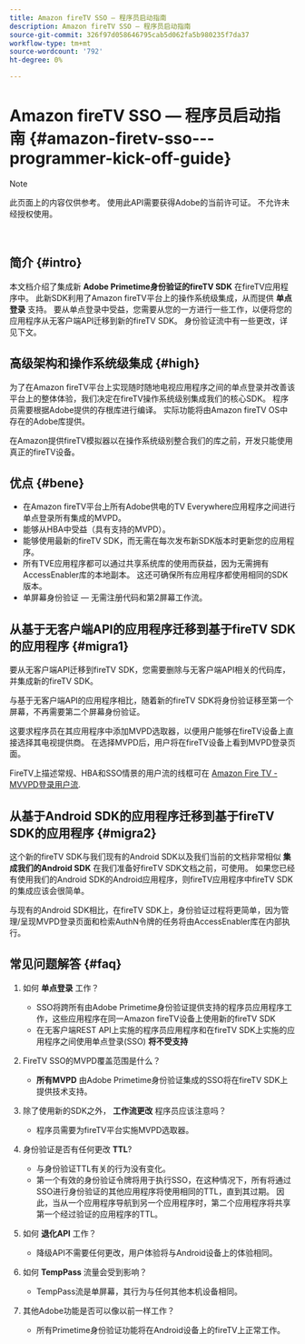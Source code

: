 ```yaml
---
title: Amazon fireTV SSO — 程序员启动指南
description: Amazon fireTV SSO — 程序员启动指南
source-git-commit: 326f97d058646795cab5d062fa5b980235f7da37
workflow-type: tm+mt
source-wordcount: '792'
ht-degree: 0%

---
```



# Amazon fireTV SSO — 程序员启动指南 {#amazon-firetv-sso---programmer-kick-off-guide}

>[!NOTE]
>
>此页面上的内容仅供参考。 使用此API需要获得Adobe的当前许可证。 不允许未经授权使用。

</br>

## 简介 {#intro}

本文档介绍了集成新 **Adobe Primetime身份验证的fireTV SDK** 在fireTV应用程序中。 此新SDK利用了Amazon fireTV平台上的操作系统级集成，从而提供 **单点登录** 支持。 要从单点登录中受益，您需要从您的一方进行一些工作，以便将您的应用程序从无客户端API迁移到新的fireTV SDK。 身份验证流中有一些更改，详见下文。

## 高级架构和操作系统级集成 {#high}

为了在Amazon fireTV平台上实现随时随地电视应用程序之间的单点登录并改善该平台上的整体体验，我们决定在fireTV操作系统级别集成我们的核心SDK。 程序员需要根据Adobe提供的存根库进行编译。 实际功能将由Amazon fireTV OS中存在的Adobe库提供。

在Amazon提供fireTV模拟器以在操作系统级别整合我们的库之前，开发只能使用真正的fireTV设备。

## 优点 {#bene}

* 在Amazon fireTV平台上所有Adobe供电的TV Everywhere应用程序之间进行单点登录所有集成的MVPD。
* 能够从HBA中受益（具有支持的MVPD）。
* 能够使用最新的fireTV SDK，而无需在每次发布新SDK版本时更新您的应用程序。
* 所有TVE应用程序都可以通过共享系统库的使用而获益，因为无需拥有AccessEnabler库的本地副本。 这还可确保所有应用程序都使用相同的SDK版本。
* 单屏幕身份验证 — 无需注册代码和第2屏幕工作流。

## 从基于无客户端API的应用程序迁移到基于fireTV SDK的应用程序 {#migra1}

要从无客户端API迁移到fireTV SDK，您需要删除与无客户端API相关的代码库，并集成新的fireTV SDK。

与基于无客户端API的应用程序相比，随着新的fireTV SDK将身份验证移至第一个屏幕，不再需要第二个屏幕身份验证。

这要求程序员在其应用程序中添加MVPD选取器，以便用户能够在fireTV设备上直接选择其电视提供商。 在选择MVPD后，用户将在fireTV设备上看到MVPD登录页面。

FireTV上描述常规、HBA和SSO情景的用户流的线框可在 [Amazon Fire TV - MVVPD登录用户流](https://xd.adobe.com/view/9058288e-4b67-43a1-9d5b-5f76ede6c51e/).

## 从基于Android SDK的应用程序迁移到基于fireTV SDK的应用程序 {#migra2}

这个新的fireTV SDK与我们现有的Android SDK以及我们当前的文档非常相似 **集成我们的Android SDK** <!--http://tve.helpdocsonline.com/android-technical-overview-->在我们准备好fireTV SDK文档之前，可使用。 如果您已经有使用我们的Android SDK的Android应用程序，则fireTV应用程序中fireTV SDK的集成应该会很简单。

与现有的Android SDK相比，在fireTV SDK上，身份验证过程将更简单，因为管理/呈现MVPD登录页面和检索AuthN令牌的任务将由AccessEnabler库在内部执行。

## 常见问题解答 {#faq}

1. 如何 **单点登录** 工作？

   * SSO将跨所有由Adobe Primetime身份验证提供支持的程序员应用程序工作，这些应用程序在同一Amazon fireTV设备上使用新的fireTV SDK
   * 在无客户端REST API上实施的程序员应用程序和在fireTV SDK上实施的应用程序之间使用单点登录(SSO) **将不受支持**

1. FireTV SSO的MVPD覆盖范围是什么？

   * **所有MVPD** 由Adobe Primetime身份验证集成的SSO将在fireTV SDK上提供技术支持。

1. 除了使用新的SDK之外， **工作流更改** 程序员应该注意吗？

   * 程序员需要为fireTV平台实施MVPD选取器。

1. 身份验证是否有任何更改 **TTL**?

   * 与身份验证TTL有关的行为没有变化。
   * 第一个有效的身份验证令牌将用于执行SSO，在这种情况下，所有将通过SSO进行身份验证的其他应用程序将使用相同的TTL，直到其过期。 因此，当从一个应用程序导航到另一个应用程序时，第二个应用程序将共享第一个经过验证的应用程序的TTL。

1. 如何 **退化API** 工作？

   * 降级API不需要任何更改，用户体验将与Android设备上的体验相同。

1. 如何 **TempPass** 流量会受到影响？

   * TempPass流是单屏幕，其行为与任何其他本机设备相同。

1. 其他Adobe功能是否可以像以前一样工作？

   * 所有Primetime身份验证功能将在Android设备上的fireTV上正常工作。
